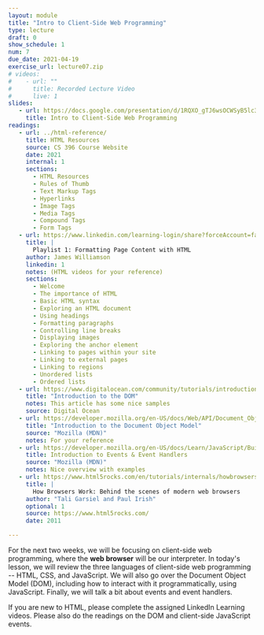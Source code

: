 ```yaml
---
layout: module
title: "Intro to Client-Side Web Programming"
type: lecture
draft: 0
show_schedule: 1
num: 7
due_date: 2021-04-19
exercise_url: lecture07.zip
# videos: 
#    - url: ""
#      title: Recorded Lecture Video
#      live: 1
slides:
   - url: https://docs.google.com/presentation/d/1RQXO_gTJ6wsOCWSyB5lc3ywesQypctBu4PQaKSbm-xQ/edit?usp=sharing
     title: Intro to Client-Side Web Programming
readings:
   - url: ../html-reference/
     title: HTML Resources
     source: CS 396 Course Website
     date: 2021
     internal: 1
     sections:
       - HTML Resources
       - Rules of Thumb
       - Text Markup Tags
       - Hyperlinks
       - Image Tags
       - Media Tags
       - Compound Tags
       - Form Tags
   - url: https://www.linkedin.com/learning-login/share?forceAccount=false&redirect=https%3A%2F%2Fwww.linkedin.com%2Flearning%2Fcollections%2F6619359376505401345%3Ftrk%3Dshare_collection_url&account=75814418
     title: |
       Playlist 1: Formatting Page Content with HTML 
     author: James Williamson
     linkedin: 1
     notes: (HTML videos for your reference)
     sections:
       - Welcome
       - The importance of HTML
       - Basic HTML syntax
       - Exploring an HTML document
       - Using headings
       - Formatting paragraphs
       - Controlling line breaks
       - Displaying images
       - Exploring the anchor element
       - Linking to pages within your site
       - Linking to external pages
       - Linking to regions
       - Unordered lists
       - Ordered lists
   - url: https://www.digitalocean.com/community/tutorials/introduction-to-the-dom
     title: "Introduction to the DOM"
     notes: This article has some nice samples
     source: Digital Ocean
   - url: https://developer.mozilla.org/en-US/docs/Web/API/Document_Object_Model/Introduction
     title: "Introduction to the Document Object Model"
     source: "Mozilla (MDN)"
     notes: For your reference
   - url: https://developer.mozilla.org/en-US/docs/Learn/JavaScript/Building_blocks/Events
     title: Introduction to Events & Event Handlers
     source: "Mozilla (MDN)"
     notes: Nice overview with examples
   - url: https://www.html5rocks.com/en/tutorials/internals/howbrowserswork/
     title: |
       How Browsers Work: Behind the scenes of modern web browsers
     author: "Tali Garsiel and Paul Irish"
     optional: 1
     source: https://www.html5rocks.com/
     date: 2011

---
```


For the next two weeks, we will be focusing on client-side web programming, where the **web browser** will be our interpreter. In today's lesson, we will review the three languages of client-side web programming -- HTML, CSS, and JavaScript. We will also go over the Document Object Model (DOM), including how to interact with it programmatically, using JavaScript. Finally, we will talk a bit about events and event handlers. 

If you are new to HTML, please complete the assigned LinkedIn Learning videos. Please also do the readings on the DOM and client-side JavaScript events.